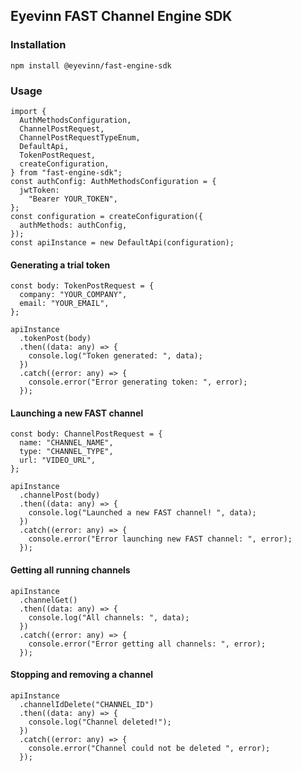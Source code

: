 ## Eyevinn FAST Channel Engine SDK


### Installation
```
npm install @eyevinn/fast-engine-sdk
```

### Usage
```
import {
  AuthMethodsConfiguration,
  ChannelPostRequest,
  ChannelPostRequestTypeEnum,
  DefaultApi,
  TokenPostRequest,
  createConfiguration,
} from "fast-engine-sdk";
const authConfig: AuthMethodsConfiguration = {
  jwtToken:
    "Bearer YOUR_TOKEN",
};
const configuration = createConfiguration({
  authMethods: authConfig,
});
const apiInstance = new DefaultApi(configuration);
```

#### Generating a trial token
```
const body: TokenPostRequest = {
  company: "YOUR_COMPANY",
  email: "YOUR_EMAIL",
};

apiInstance
  .tokenPost(body)
  .then((data: any) => {
    console.log("Token generated: ", data);
  })
  .catch((error: any) => {
    console.error("Error generating token: ", error);
  });
```

#### Launching a new FAST channel
```
const body: ChannelPostRequest = {
  name: "CHANNEL_NAME",
  type: "CHANNEL_TYPE",
  url: "VIDEO_URL",
};

apiInstance
  .channelPost(body)
  .then((data: any) => {
    console.log("Launched a new FAST channel! ", data);
  })
  .catch((error: any) => {
    console.error("Error launching new FAST channel: ", error);
  });
```
#### Getting all running channels
```
apiInstance
  .channelGet()
  .then((data: any) => {
    console.log("All channels: ", data);
  })
  .catch((error: any) => {
    console.error("Error getting all channels: ", error);
  });
```

#### Stopping and removing a channel
```
apiInstance
  .channelIdDelete("CHANNEL_ID")
  .then((data: any) => {
    console.log("Channel deleted!");
  })
  .catch((error: any) => {
    console.error("Channel could not be deleted ", error);
  });
```
